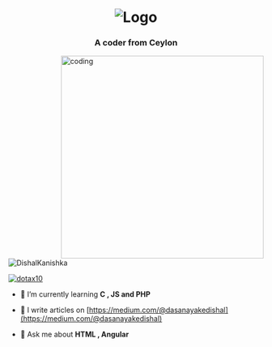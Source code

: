 <h1>
  <div  align="center">
      <img  src="https://cdn.pixabay.com/photo/2022/01/30/13/33/github-6980894_1280.png"  alt="Logo" > 
</h1>
<h3 align="center">A coder from Ceylon</h3>
<img align = "right" alt="coding" width="400" src="https://media1.giphy.com/media/qgQUggAC3Pfv687qPC/giphy.gif">

<p align="left"> <img src="https://komarev.com/ghpvc/?username=dota14&label=Profile%20views&color=0e75b6&style=flat" alt="DishalKanishka" /> </p>

<p align="left"> <a href="https://twitter.com/DishalKanishka" target="blank"><img src="https://img.shields.io/twitter/follow/DishalKanishka?logo=twitter&style=for-the-badge" alt="dotax10" /></a> </p>

- 🌱 I’m currently learning **C , JS and PHP**

- 📝 I write articles on [https://medium.com/@dasanayakedishal](https://medium.com/@dasanayakedishal)

- 💬 Ask me about **HTML , Angular**



